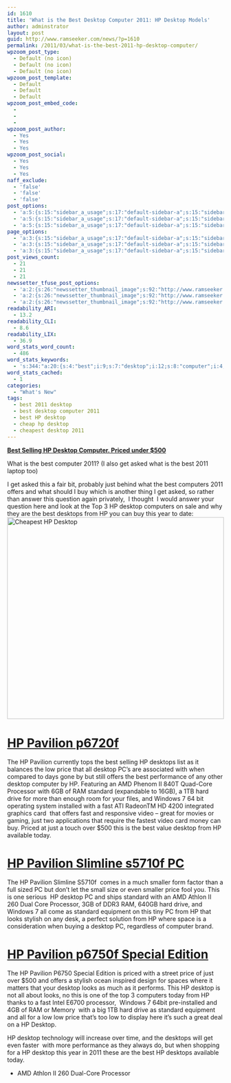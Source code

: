 ```yaml
---
id: 1610
title: 'What is the Best Desktop Computer 2011: HP Desktop Models'
author: adminstrator
layout: post
guid: http://www.ramseeker.com/news/?p=1610
permalink: /2011/03/what-is-the-best-2011-hp-desktop-computer/
wpzoom_post_type:
  - Default (no icon)
  - Default (no icon)
  - Default (no icon)
wpzoom_post_template:
  - Default
  - Default
  - Default
wpzoom_post_embed_code:
  - 
  - 
  - 
wpzoom_post_author:
  - Yes
  - Yes
  - Yes
wpzoom_post_social:
  - Yes
  - Yes
  - Yes
naff_exclude:
  - 'false'
  - 'false'
  - 'false'
post_options:
  - 'a:5:{s:15:"sidebar_a_usage";s:17:"default-sidebar-a";s:15:"sidebar_b_usage";s:17:"default-sidebar-b";s:9:"hwa_usage";s:17:"default-headerbar";s:8:"ad_above";s:0:"";s:8:"ad_below";s:0:"";}'
  - 'a:5:{s:15:"sidebar_a_usage";s:17:"default-sidebar-a";s:15:"sidebar_b_usage";s:17:"default-sidebar-b";s:9:"hwa_usage";s:17:"default-headerbar";s:8:"ad_above";s:0:"";s:8:"ad_below";s:0:"";}'
  - 'a:5:{s:15:"sidebar_a_usage";s:17:"default-sidebar-a";s:15:"sidebar_b_usage";s:17:"default-sidebar-b";s:9:"hwa_usage";s:17:"default-headerbar";s:8:"ad_above";s:0:"";s:8:"ad_below";s:0:"";}'
page_options:
  - 'a:3:{s:15:"sidebar_a_usage";s:17:"default-sidebar-a";s:15:"sidebar_b_usage";s:17:"default-sidebar-b";s:9:"hwa_usage";s:17:"default-headerbar";}'
  - 'a:3:{s:15:"sidebar_a_usage";s:17:"default-sidebar-a";s:15:"sidebar_b_usage";s:17:"default-sidebar-b";s:9:"hwa_usage";s:17:"default-headerbar";}'
  - 'a:3:{s:15:"sidebar_a_usage";s:17:"default-sidebar-a";s:15:"sidebar_b_usage";s:17:"default-sidebar-b";s:9:"hwa_usage";s:17:"default-headerbar";}'
post_views_count:
  - 21
  - 21
  - 21
newssetter_tfuse_post_options:
  - 'a:2:{s:26:"newssetter_thumbnail_image";s:92:"http://www.ramseeker.com/wp-content/uploads/2011/03/Screen-shot-2011-03-31-at-2.03.19-PM.png";s:24:"newssetter_disable_image";s:4:"true";}'
  - 'a:2:{s:26:"newssetter_thumbnail_image";s:92:"http://www.ramseeker.com/wp-content/uploads/2011/03/Screen-shot-2011-03-31-at-2.03.19-PM.png";s:24:"newssetter_disable_image";s:4:"true";}'
  - 'a:2:{s:26:"newssetter_thumbnail_image";s:92:"http://www.ramseeker.com/wp-content/uploads/2011/03/Screen-shot-2011-03-31-at-2.03.19-PM.png";s:24:"newssetter_disable_image";s:4:"true";}'
readability_ARI:
  - 13.2
readability_CLI:
  - 8.6
readability_LIX:
  - 36.9
word_stats_word_count:
  - 486
word_stats_keywords:
  - 's:344:"a:20:{s:4:"best";i:9;s:7:"desktop";i:12;s:8:"computer";i:4;s:6:"priced";i:3;i:2011;i:4;s:5:"asked";i:3;s:4:"just";i:4;s:9:"computers";i:3;s:6:"offers";i:4;s:8:"desktops";i:4;s:8:"pavilion";i:6;s:5:"price";i:4;s:4:"core";i:3;s:9:"processor";i:4;s:8:"standard";i:4;s:4:"hard";i:3;s:5:"drive";i:3;s:7:"windows";i:3;s:4:"fast";i:3;s:5:"looks";i:3;}";'
word_stats_cached:
  - 1
categories:
  - "What's New"
tags:
  - best 2011 desktop
  - best desktop computer 2011
  - best HP desktop
  - cheap hp desktop
  - cheapest desktop 2011
---
```

<div style="float: right; margin-right: 5px;">
</div>

<div style="float: right; margin-right: 5px;">
</div>

<div style="float: right; margin-right: 5px;">
</div>

**[Best Selling HP Desktop Computer. Priced under $500][1]**

What is the best computer 2011? (I also get asked what is the best 2011 laptop too)

I get asked this a fair bit, probably just behind what the best computers 2011 offers and what should I buy which is another thing I get asked, so rather than answer this question again privately,  I thought  I would answer your question here and look at the Top 3 HP desktop computers on sale and why they are the best desktops from HP you can buy this year to date:[<img class="alignnone size-full wp-image-1613" style="border-style: initial; border-color: initial;" title="Best HP Desktop" src="http://www.ramseeker.com/wp-content/uploads/2011/03/Screen-shot-2011-03-31-at-2.03.19-PM.png" alt="Cheapest HP Desktop " width="504" height="468" />][1]

# [HP Pavilion p6720f][2]

The HP Pavilion currently tops the best selling HP desktops list as it balances the low price that all desktop PC&#8217;s are associated with when compared to days gone by but still offers the best performance of any other desktop computer by HP. Featuring an AMD Phenom II 840T Quad-Core Processor with 6GB of RAM standard (expandable to 16GB), a 1TB hard drive for more than enough room for your files, and Windows 7 64 bit operating system installed with a fast ATI RadeonTM HD 4200 integrated graphics card  that offers fast and responsive video &#8211; great for movies or gaming, just two applications that require the fastest video card money can buy. Priced at just a touch over $500 this is the best value desktop from HP available today.

# [HP Pavilion Slimline s5710f PC][3]

The HP Pavilion Slimline S5710f  comes in a much smaller form factor than a full sized PC but don&#8217;t let the small size or even smaller price fool you. This is one serious  HP desktop PC and ships standard with an AMD Athlon II 260 Dual Core Processor, 3GB of DDR3 RAM, 640GB hard drive, and Windows 7 all come as standard equipment on this tiny PC from HP that looks stylish on any desk, a perfect solution from HP where space is a consideration when buying a desktop PC, regardless of computer brand.

# [HP Pavilion p6750f Special Edition][4]

The HP Pavilion P6750 Special Edition is priced with a street price of just over $500 and offers a stylish ocean inspired design for spaces where it matters that your desktop looks as much as it performs. This HP desktop is not all about looks, no this is one of the top 3 computers today from HP thanks to a fast Intel E6700 processor,  Windows 7 64bit pre-installed and 4GB of RAM or Memory  with a big 1TB hard drive as standard equipment and all for a low low price that&#8217;s too low to display here it&#8217;s such a great deal on a HP Desktop.

HP desktop technology will increase over time, and the desktops will get even faster  with more performance as they always do, but when shopping for a HP desktop this year in 2011 these are the best HP desktops available today.

  * AMD Athlon II 260 Dual-Core Processor

 [1]: http://www.amazon.com/gp/product/B004G5ZTJW/ref=as_li_ss_tl?ie=UTF8&tag=ramseeker-20&linkCode=as2&camp=1789&creative=390957&creativeASIN=B004G5ZTJW
 [2]: ttp://www.amazon.com/gp/product/B004G5ZTJW/ref=as_li_ss_tl?ie=UTF8&tag=ramseeker-20&linkCode=as2&camp=1789&creative=390957&creativeASIN=B004G5ZTJW
 [3]: http://www.amazon.com/gp/product/B004G5ZSXO/ref=as_li_ss_tl?ie=UTF8&tag=ramseeker-20&linkCode=as2&camp=1789&creative=390957&creativeASIN=B004G5ZSXO
 [4]: http://www.amazon.com/gp/product/B004I5BWFK/ref=as_li_ss_tl?ie=UTF8&tag=ramseeker-20&linkCode=as2&camp=1789&creative=390957&creativeASIN=B004I5BWFK